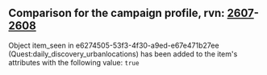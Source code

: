 ## Comparison for the campaign profile, rvn: [2607](https://github.com/PRO100KatYT/FortniteProfileRevisions/tree/main/profiles/campaign/2607%20campaign.json)-[2608](https://github.com/PRO100KatYT/FortniteProfileRevisions/tree/main/profiles/campaign/2608%20campaign.json)

Object item_seen in e6274505-53f3-4f30-a9ed-e67e471b27ee (Quest:daily_discovery_urbanlocations) has been added to the item's attributes with the following value: `true`
<br><br>
